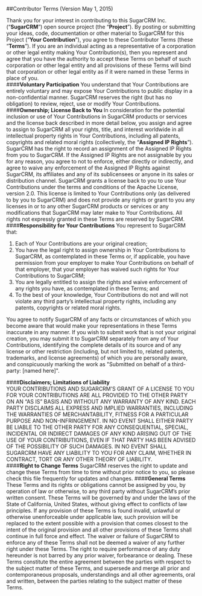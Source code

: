 ##Contributor Terms (Version May 1, 2015)

Thank you for your interest in contributing to this SugarCRM Inc. (“**SugarCRM**”) open source project (the “**Project**”).  By posting or submitting your ideas, code, documentation or other material to SugarCRM for this Project (“**Your Contribution**”), you agree to these Contributor Terms (these “**Terms**”).  If you are an individual acting as a representative of a corporation or other legal entity making Your Contribution(s), then you represent and agree that you have the authority to accept these Terms on behalf of such corporation or other legal entity and all provisions of these Terms will bind that corporation or other legal entity as if it were named in these Terms in place of you.  
####**Voluntary Participation**
You understand that Your Contributions are entirely voluntary and may expose Your Contributions to public display in a non-confidential manner.  SugarCRM reserves the right (but has no obligation) to review, reject, use or modify Your Contributions.
####**Ownership; License Back to You**
In consideration for the potential inclusion or use of Your Contributions in SugarCRM products or services and the license back described in more detail below, you assign and agree to assign to SugarCRM all your rights, title, and interest worldwide in all intellectual property rights in Your Contributions, including all patents, copyrights and related moral rights (collectively, the “**Assigned IP Rights**”).  SugarCRM has the right to record an assignment of the Assigned IP Rights from you to SugarCRM.  If the Assigned IP Rights are not assignable by you for any reason, you agree to not to enforce, either directly or indirectly, and agree to waive any enforcement of the Assigned IP Rights against SugarCRM, its affiliates and any of its sublicensees or anyone in its sales or distribution channel.
SugarCRM grants a license back to you to use Your Contributions under the terms and conditions of the Apache License, version 2.0.  This license is limited to Your Contributions only (as delivered to by you to SugarCRM) and does not provide any rights or grant to you any licenses in or to any other SugarCRM products or services or any modifications that SugarCRM may later make to Your Contributions.  All rights not expressly granted in these Terms are reserved by SugarCRM.
####**Responsibility for Your Contributions**
You represent to SugarCRM that:

1. Each of Your Contributions are your original creation;
2.	You have the legal right to assign ownership in Your Contributions to SugarCRM, as contemplated in these Terms or, if applicable, you have permission from your employer to make Your Contributions on behalf of that employer, that your employer has waived such rights for Your Contributions to SugarCRM;
3.	You are legally entitled to assign the rights and waive enforcement of any rights you have, as contemplated in these Terms; and
4.	To the best of your knowledge, Your Contributions do not and will not violate any third party’s intellectual property rights, including any patents, copyrights or related moral rights.

You agree to notify SugarCRM of any facts or circumstances of which you become aware that would make your representations in these Terms inaccurate in any manner.
If you wish to submit work that is not your original creation, you may submit it to SugarCRM separately from any of Your Contributions, identifying the complete details of its source and of any license or other restriction (including, but not limited to, related patents, trademarks, and license agreements) of which you are personally aware, and conspicuously marking the work as "Submitted on behalf of a third-party: [named here]".

####**Disclaimers; Limitations of Liability**  
YOUR CONTRIBUTIONS AND SUGARCRM’S GRANT OF A LICENSE TO YOU FOR YOUR CONTRIBUTIONS ARE ALL PROVIDED TO THE OTHER PARTY ON AN “AS IS” BASIS AND WITHOUT ANY WARRANTY OF ANY KIND.  EACH PARTY DISCLAIMS ALL EXPRESS AND IMPLIED WARRANTIES, INCLUDING THE WARRANTIES OF MERCHANTABILITY, FITNESS FOR A PARTICULAR PURPOSE AND NON-INFRINGEMENT.
IN NO EVENT SHALL EITHER PARTY BE LIABLE TO THE OTHER PARTY FOR ANY CONSEQUENTIAL, SPECIAL, INCIDENTAL OR INDIRECT DAMAGES OF ANY KIND ARISING OUT OF THE USE OF YOUR CONTRIBUTIONS, EVEN IF THAT PARTY HAS BEEN ADVISED OF THE POSSIBILITY OF SUCH DAMAGES. IN NO EVENT SHALL SUGARCRM HAVE ANY LIABILITY TO YOU FOR ANY CLAIM, WHETHER IN CONTRACT, TORT OR ANY OTHER THEORY OF LIABILITY.  
####**Right to Change Terms**
SugarCRM reserves the right to update and change these Terms from time to time without prior notice to you, so please check this file frequently for updates and changes.
####**General Terms**
These Terms and its rights or obligations cannot be assigned by you, by operation of law or otherwise, to any third party without SugarCRM’s prior written consent.  These Terms will be governed by and under the laws of the State of California, United States, without giving effect to conflicts of law principles.  If any provision of these Terms is found invalid, unlawful or otherwise unenforceable under applicable law, such provision will be replaced to the extent possible with a provision that comes closest to the intent of the original provision and all other provisions of these Terms shall continue in full force and effect. The waiver or failure of SugarCRM to enforce any of these Terms shall not be deemed a waiver of any further right under these Terms. The right to require performance of any duty hereunder is not barred by any prior waiver, forbearance or dealing.  These Terms constitute the entire agreement between the parties with respect to the subject matter of these Terms, and supersede and merge all prior and contemporaneous proposals, understandings and all other agreements, oral and written, between the parties relating to the subject matter of these Terms.
